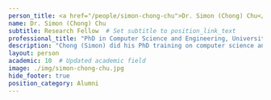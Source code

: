 ```yaml
---
person_title: <a href="/people/simon-chong-chu">Dr. Simon (Chong) Chu</a>
name: Dr. Simon (Chong) Chu
subtitle: Research Fellow  # Set subtitle to position_link_text
professional_title: "PhD in Computer Science and Engineering, University of Connecticut, Postdoctoral Fellow (2017-2022), Principal Data Scientist, ROME Therapeutics"
description: "Chong (Simon) did his PhD training on computer science and engineering at University of Connecticut. He is interested in algorithm design and method development in fields of computational genomics and bioinformatics. During his PhD period, he has developed several open source tools on structural variation calling and genotyping, de novo repeats assembly, gap closing on draft genomes.He is currently working on structural variation and copy number analysis in normal and cancer cells."
layout: person
academic: 10  # Updated academic field
image: ./img/simon-chong-chu.jpg
hide_footer: true
position_category: Alumni
---
```

